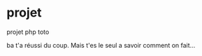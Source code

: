 projet
======

projet php
toto

ba t'a réussi du coup. Mais t'es le seul a savoir comment on fait...